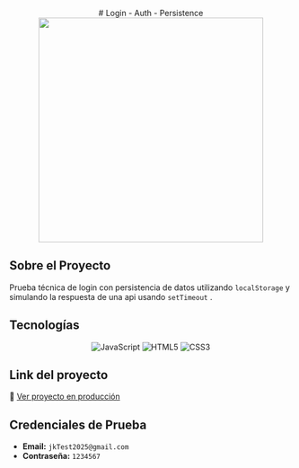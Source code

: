 <p align="center">
  # Login - Auth - Persistence 
  <img src="https://github.com/user-attachments/assets/8612867d-93d5-46e1-b6ea-dd528fc31107" width="400">
</p>

## Sobre el Proyecto  
Prueba técnica de login con persistencia de datos utilizando `localStorage` y simulando la respuesta de una api usando `setTimeout` .

## Tecnologías  
<p align="center">
  <img src="https://img.shields.io/badge/JavaScript-F7DF1E?style=for-the-badge&logo=javascript&logoColor=black" alt="JavaScript" />
  <img src="https://img.shields.io/badge/HTML5-E34F26?style=for-the-badge&logo=html5&logoColor=white" alt="HTML5" />
  <img src="https://img.shields.io/badge/CSS3-1572B6?style=for-the-badge&logo=css3&logoColor=white" alt="CSS3" />
</p>
  

## 

## Link del proyecto  
🔗 [Ver proyecto en producción](https://testjktic.netlify.app/index.html)

## Credenciales de Prueba  
- **Email:** `jkTest2025@gmail.com`  
- **Contraseña:** `1234567`  
